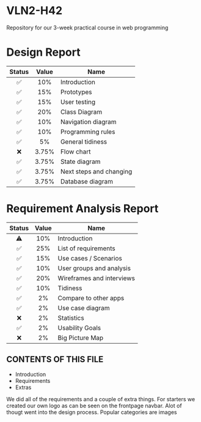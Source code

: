 # VLN2-H42
Repository for our 3-week practical course in web programming

# Design Report
| Status | Value | Name |
|  :---:   |  :---:  |  --- |
| ✅ | 10% | Introduction |
| ✅ | 15% | Prototypes |
| ✅ | 15% | User testing |
| ✅ | 20% | Class Diagram |
| ✅ | 10% | Navigation diagram |
| ✅ | 10% | Programming rules |
| ✅ | 5% | General tidiness |
| ❌ | 3.75% | Flow chart |
| ✅ | 3.75% | State diagram |
| ✅ | 3.75% | Next steps and changing |
| ✅ | 3.75% | Database diagram |

# Requirement Analysis Report
| Status | Value | Name |
|  :---:   |  :---:  |  --- |
| ⚠️ | 10% | Introduction |
| ✅ | 25% | List of requirements |
| ✅ | 15% | Use cases / Scenarios |
| ✅ | 10% | User groups and analysis |
| ✅ | 20% | Wireframes and interviews |
| ✅ | 10% | Tidiness |
| ✅ | 2% | Compare to other apps |
| ✅ | 2% | Use case diagram |
| ❌ | 2% | Statistics |
| ✅ | 2% | Usability Goals |
| ❌ | 2% | Big Picture Map |


CONTENTS OF THIS FILE
---------------------

 * Introduction
 * Requirements
 * Extras

We did all of the requirements and a couple of extra things. 
For starters we created our own logo as can be seen on the frontpage navbar. 
Alot of thougt went into the design process. Popular categories are images
 